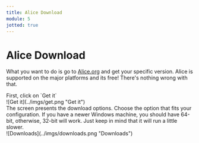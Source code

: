 ```yaml
---
title: Alice Download
module: 5
jotted: true
---
```


# Alice Download

What you want to do is go to [Alice.org](http://www.alice.org) and get your specific version. Alice is supported on the major platforms and its free!  There's nothing wrong with that. 

<p>
First, click on `Get it`
<br>
![Get it](../imgs/get.png "Get it")

<br>
The screen presents the download options.  Choose the option that fits your configuration. If you have a newer Windows machine, you should have 64-bit, otherwise, 32-bit will work. Just keep in mind that it will run a little slower.
<br>
![Downloads](../imgs/downloads.png "Downloads")



<!-- create video here -->

